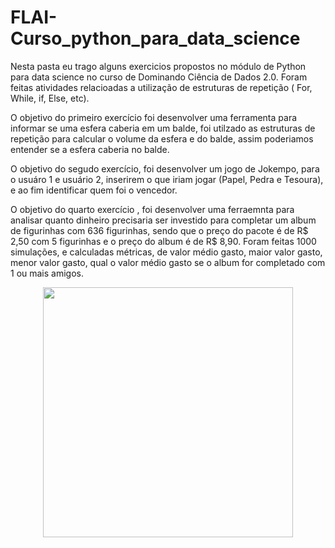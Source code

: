 # FLAI-Curso_python_para_data_science

Nesta pasta eu trago alguns exercicios propostos no módulo de Python para data science no curso de Dominando Ciência de Dados 2.0. Foram feitas atividades relacioadas a utilização de estruturas de repetição ( For, While, if, Else, etc).

O objetivo do primeiro exercício foi desenvolver uma ferramenta para informar se uma esfera caberia em um balde, foi utilzado as estruturas de repetição para calcular o volume da esfera e do balde, assim poderiamos entender se a esfera caberia no balde.

O objetivo do segudo exercício, foi desenvolver um jogo de Jokempo, para o usuáro 1 e usuário 2, inserirem o que iriam jogar (Papel, Pedra e Tesoura), e ao fim identificar quem foi o vencedor.

O objetivo do quarto exercício , foi desenvolver uma ferraemnta para analisar quanto dinheiro precisaria ser investido para completar um album de figurinhas com 636 figurinhas, sendo que o preço do pacote é de R$ 2,50 com 5 figurinhas e o preço do album é de R$ 8,90. Foram feitas 1000 simulações, e calculadas métricas, de valor médio gasto, maior valor gasto, menor valor gasto, qual o valor médio gasto se o album for completado com 1 ou mais amigos. 

<div align="center">
<img src="https://user-images.githubusercontent.com/87787728/165751919-56e462a5-c7ce-4738-a484-f8bc18b3edfe.png" width="400px" />
</div>
